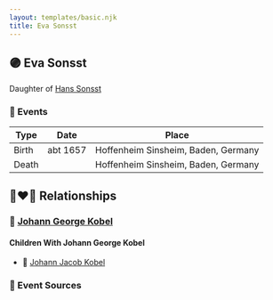 ```yaml
---
layout: templates/basic.njk
title: Eva Sonsst
---
```

## 🟣 Eva Sonsst

Daughter of [Hans Sonsst](/people/3/36708566)

### 📆 Events

Type | Date | Place
------ | ------ | ------
Birth | abt 1657 | Hoffenheim Sinsheim, Baden, Germany
Death |  | Hoffenheim Sinsheim, Baden, Germany

## 👩‍❤️‍👨 Relationships

### 🔵 [Johann George Kobel](/people/9/96923637)

#### Children With Johann George Kobel
* 🔵 [Johann Jacob Kobel](/people/8/81342340)
### 📰 Event Sources
